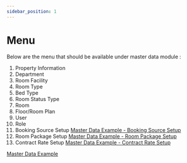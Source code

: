 ```yaml
---
sidebar_position: 1
---
```


# Menu

Below are the menu that should be available under master data module :

1. Property Information
2. Department
3. Room Facility
4. Room Type
5. Bed Type
6. Room Status Type
7. Room
8. Floor/Room Plan
9. User
10. Role
11. Booking Source Setup [Master Data Example - Booking Source Setup](https://pertamaproperty-my.sharepoint.com/:i:/p/wiratanaya/EYyxPBJc-ZxPrKCFznJ1I4UByNx-KLRTGLA_o6ItmXC0kw?e=7gx2jW)
12. Room Package Setup [Master Data Example - Room Package Setup](https://pertamaproperty-my.sharepoint.com/:i:/p/wiratanaya/EZUp0FaZsspGi4Fwkt4gZqQBIR4hucMi7Tng0btqfnQwtg?e=bXurhL)
13. Contract Rate Setup [Master Data Example - Contract Rate Setup](https://pertamaproperty-my.sharepoint.com/:i:/p/wiratanaya/EeoGI_d_6-JOvSt9_3KXXQUBnFutdX4-ZtKcK9kTU2Aeow?e=VLpwW4)

[Master Data Example](https://pertamaproperty-my.sharepoint.com/:x:/p/wiratanaya/EWQSeFM8FH1LuNU3Kj2Y8DMBR79LcBfgWp30ewvuKtLpwA?e=zF4EcL)